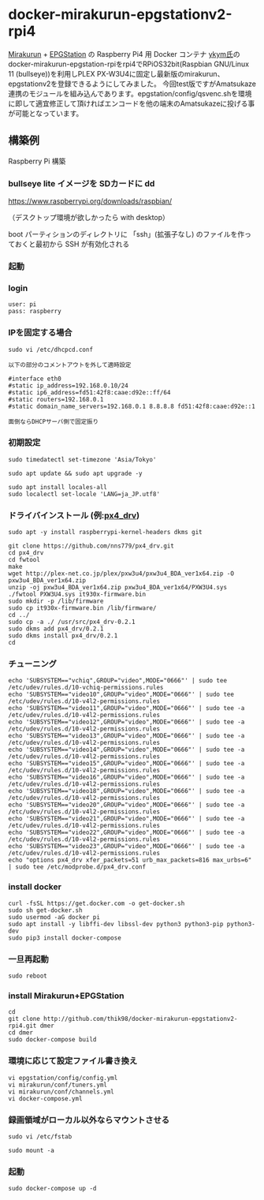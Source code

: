 docker-mirakurun-epgstationv2-rpi4
====

[Mirakurun](https://github.com/Chinachu/Mirakurun) + [EPGStation](https://github.com/l3tnun/EPGStation) の Raspberry Pi4 用 Docker コンテナ
[ykym氏](https://github.com/ykym/docker-mirakurun-epgstation-rpi)のdocker-mirakurun-epgstation-rpiをrpi4でRPiOS32bit(Raspbian GNU/Linux 11 (bullseye))を利用しPLEX PX-W3U4に固定し最新版のmirakurun、epgstationv2を登録できるようにしてみました。
今回test版ですがAmatsukaze連携のモジュールを組み込んであります。epgstation/config/qsvenc.shを環境に即して適宜修正して頂ければエンコードを他の端末のAmatsukazeに投げる事が可能となっています。

## 構築例

Raspberry Pi 構築

### bullseye lite イメージを SDカードに dd
https://www.raspberrypi.org/downloads/raspbian/

（デスクトップ環境が欲しかったら with desktop）

boot パーティションのディレクトリに 「ssh」(拡張子なし) のファイルを作っておくと最初から SSH が有効化される

### 起動

### login
```
user: pi
pass: raspberry
```

### IPを固定する場合
```
sudo vi /etc/dhcpcd.conf

以下の部分のコメントアウトを外して適時設定

#interface eth0
#static ip_address=192.168.0.10/24
#static ip6_address=fd51:42f8:caae:d92e::ff/64
#static routers=192.168.0.1
#static domain_name_servers=192.168.0.1 8.8.8.8 fd51:42f8:caae:d92e::1

面倒ならDHCPサーバ側で固定振り
```

### 初期設定
```
sudo timedatectl set-timezone 'Asia/Tokyo'

sudo apt update && sudo apt upgrade -y

sudo apt install locales-all
sudo localectl set-locale 'LANG=ja_JP.utf8'
```
### ドライバインストール (例:[px4_drv](https://github.com/nns779/px4_drv))
```
sudo apt -y install raspberrypi-kernel-headers dkms git

git clone https://github.com/nns779/px4_drv.git
cd px4_drv
cd fwtool
make
wget http://plex-net.co.jp/plex/pxw3u4/pxw3u4_BDA_ver1x64.zip -O pxw3u4_BDA_ver1x64.zip
unzip -oj pxw3u4_BDA_ver1x64.zip pxw3u4_BDA_ver1x64/PXW3U4.sys
./fwtool PXW3U4.sys it930x-firmware.bin
sudo mkdir -p /lib/firmware
sudo cp it930x-firmware.bin /lib/firmware/
cd ../
sudo cp -a ./ /usr/src/px4_drv-0.2.1
sudo dkms add px4_drv/0.2.1
sudo dkms install px4_drv/0.2.1
cd
```
### チューニング
```
echo 'SUBSYSTEM=="vchiq",GROUP="video",MODE="0666"' | sudo tee /etc/udev/rules.d/10-vchiq-permissions.rules
echo 'SUBSYSTEM=="video10",GROUP="video",MODE="0666"' | sudo tee /etc/udev/rules.d/10-v4l2-permissions.rules
echo 'SUBSYSTEM=="video11",GROUP="video",MODE="0666"' | sudo tee -a /etc/udev/rules.d/10-v4l2-permissions.rules
echo 'SUBSYSTEM=="video12",GROUP="video",MODE="0666"' | sudo tee -a /etc/udev/rules.d/10-v4l2-permissions.rules
echo 'SUBSYSTEM=="video13",GROUP="video",MODE="0666"' | sudo tee -a /etc/udev/rules.d/10-v4l2-permissions.rules
echo 'SUBSYSTEM=="video14",GROUP="video",MODE="0666"' | sudo tee -a /etc/udev/rules.d/10-v4l2-permissions.rules
echo 'SUBSYSTEM=="video15",GROUP="video",MODE="0666"' | sudo tee -a /etc/udev/rules.d/10-v4l2-permissions.rules
echo 'SUBSYSTEM=="video16",GROUP="video",MODE="0666"' | sudo tee -a /etc/udev/rules.d/10-v4l2-permissions.rules
echo 'SUBSYSTEM=="video18",GROUP="video",MODE="0666"' | sudo tee -a /etc/udev/rules.d/10-v4l2-permissions.rules
echo 'SUBSYSTEM=="video20",GROUP="video",MODE="0666"' | sudo tee -a /etc/udev/rules.d/10-v4l2-permissions.rules
echo 'SUBSYSTEM=="video21",GROUP="video",MODE="0666"' | sudo tee -a /etc/udev/rules.d/10-v4l2-permissions.rules
echo 'SUBSYSTEM=="video22",GROUP="video",MODE="0666"' | sudo tee -a /etc/udev/rules.d/10-v4l2-permissions.rules
echo 'SUBSYSTEM=="video23",GROUP="video",MODE="0666"' | sudo tee -a /etc/udev/rules.d/10-v4l2-permissions.rules
echo "options px4_drv xfer_packets=51 urb_max_packets=816 max_urbs=6" | sudo tee /etc/modprobe.d/px4_drv.conf
```
### install docker
```
curl -fsSL https://get.docker.com -o get-docker.sh
sudo sh get-docker.sh
sudo usermod -aG docker pi
sudo apt install -y libffi-dev libssl-dev python3 python3-pip python3-dev
sudo pip3 install docker-compose
```

### 一旦再起動
```
sudo reboot
```

### install Mirakurun+EPGStation
```
cd
git clone http://github.com/thik98/docker-mirakurun-epgstationv2-rpi4.git dmer
cd dmer
sudo docker-compose build
```

### 環境に応じて設定ファイル書き換え
```
vi epgstation/config/config.yml
vi mirakurun/conf/tuners.yml
vi mirakurun/conf/channels.yml
vi docker-compose.yml
```

### 録画領域がローカル以外ならマウントさせる
```
sudo vi /etc/fstab

sudo mount -a
```

### 起動
```
sudo docker-compose up -d
```
